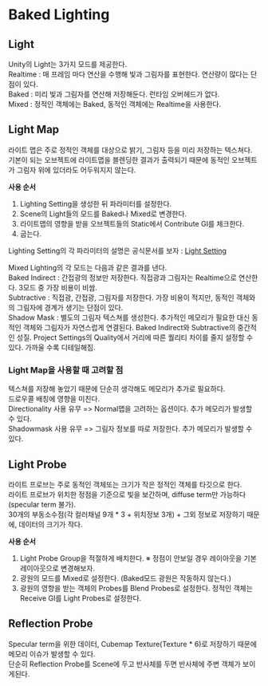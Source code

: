 # Baked Lighting

## Light
Unity의 Light는 3가지 모드를 제공한다.   
Realtime : 매 프레임 마다 연산을 수행해 빛과 그림자를 표현한다. 연산량이 많다는 단점이 있다.   
Baked : 미리 빛과 그림자를 연산해 저장해둔다. 런타임 오버헤드가 없다.   
Mixed : 정적인 객체에는 Baked, 동적인 객체에는 Realtime을 사용한다.

## Light Map
라이트 맵은 주로 정적인 객체를 대상으로 밝기, 그림자 등을 미리 저장하는 텍스쳐다.   
기본이 되는 오브젝트에 라이트맵을 블렌딩한 결과가 출력되기 때문에 동적인 오브젝트가 그림자 위에 있더라도 어두워지지 않는다.   
   
**사용 순서**   
1. Lighting Setting을 생성한 뒤 파라미터를 설정한다.
2. Scene의 Light들의 모드를 Baked나 Mixed로 변경한다.
3. 라이트맵의 영향을 받을 오브젝트들의 Static에서 Contribute GI를 체크한다.
4. 굽는다.

Lighting Setting의 각 파라미터의 설명은 공식문서를 보자 : [Light Setting](https://docs.unity3d.com/kr/2023.2/Manual/class-LightingSettings.html)   

Mixed Lighting의 각 모드는 다음과 같은 결과를 낸다.   
Baked Indirect : 간접광의 정보만 저장한다. 직접광과 그림자는 Realtime으로 연산한다. 3모드 중 가장 비용이 비쌈.   
Subtractive : 직접광, 간접광, 그림자를 저장한다. 가장 비용이 적지만, 동적인 객체와의 그림자에 경계가 생기는 단점이 있다.   
Shadow Mask : 별도의 그림자 텍스쳐를 생성한다. 추가적인 메모리가 필요한 대신 동적인 객체와 그림자가 자연스럽게 연결된다. Baked Indirect와 Subtractive의 중간적인 성질. Project Settings의 Quality에서 거리에 따른 퀄리티 차이를 줄지 설정할 수 있다. 가까울 수록 디테일해짐. 
   
### Light Map을 사용할 때 고려할 점
텍스쳐를 저장해 놓았기 때문에 단순히 생각해도 메모리가 추가로 필요하다.   
드로우콜 배칭에 영향을 미친다.   
Directionality 사용 유무 => Normal맵을 고려하는 옵션이다. 추가 메모리가 발생할 수 있다.   
Shadowmask 사용 유무 => 그림자 정보를 따로 저장한다. 추가 메모리가 발생할 수 있다.

## Light Probe
라이트 프로브는 주로 동적인 객체또는 크기가 작은 정적인 객체를 타깃으로 한다.   
라이트 프로브가 위치한 정점을 기준으로 빛을 보간하며, diffuse term만 가능하다(specular term 불가).   
30개의 부동소수점(각 컬러채널 9개 * 3 + 위치정보 3개) + 그외 정보로 저장하기 때문에, 데이터의 크기가 작다.   

**사용 순서**
1. Light Probe Group을 적절하게 배치한다. ※ 정점이 안보일 경우 레이아웃을 기본 레이아웃으로 변경해보자.
2. 광원의 모드를 Mixed로 설정한다. (Baked모드 광원은 작동하지 않는다.)
3. 광원의 영향을 받는 객체의 Probes를 Blend Probes로 설정한다. 정적인 객체는 Receive GI를 Light Probes로 설정한다.

## Reflection Probe
Specular term을 위한 데이터, Cubemap Texture(Texture * 6)로 저장하기 때문에 메모리 이슈가 발생할 수 있다.   
단순히 Reflection Probe를 Scene에 두고 반사체를 두면 반사체에 주변 객체가 보이게된다.